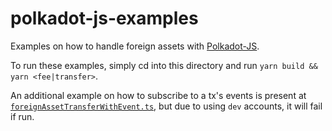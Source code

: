 # polkadot-js-examples

Examples on how to handle foreign assets with [Polkadot-JS](https://polkadot.js.org/docs/).

To run these examples, simply cd into this directory and run `yarn build && yarn <fee|transfer>`.

An additional example on how to subscribe to a tx's events is present at [`foreignAssetTransferWithEvent.ts`](./src/foreignAssetTransferWithEvent.ts), but due to using `dev` accounts, it will fail if run.
